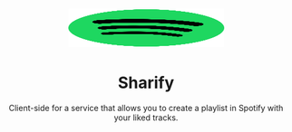 <h1 align="center">
    <img width="275" height="68" src="./assets/img/logo.svg" alt="logo">
</h1>
<h1 align="center">
    Sharify
</h1>

<p align="center">
Client-side for a service that allows you to create a playlist in Spotify with your liked tracks.
</p>
